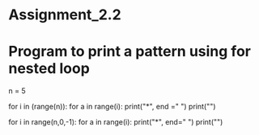 # Assignment_2.2
# Program to print a pattern using for nested loop

n = 5


for i in (range(n)):
    for a in range(i):
        print("*", end =" ")
    print("")


for i in range(n,0,-1):
    for a in range(i):
        print("*", end=" ")
    print("") 
